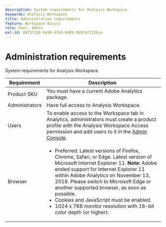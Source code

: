 ```yaml
---
description: System requirements for Analysis Workspace.
keywords: Analysis Workspace
title: Administration requirements
feature: Workspace Basics
role: User, Admin
exl-id: 89737128-8a99-4f63-8409-9b97af723bce
---
```

# Administration requirements

System requirements for Analysis Workspace.

| Requirement | Description |
|--- |--- |
|Product SKU|You must have a current Adobe Analytics package.|
|Administrators|Have full access to Analysis Workspace.|
|Users|To enable access to the Workspace tab in Analytics, administrators must create a product profile with the Analysis Workspace Access permission and add users to it in the [Admin Console](/help/admin/admin-console/permissions/product-profile.md).|
|Browser|<ul><li>Preferred: Latest versions of Firefox, Chrome, Safari, or Edge. Latest version of Microsoft Internet Explorer 11. **Note:**  Adobe ended support for Internet Explorer 11 within Adobe Analytics on November 13, 2018. Please switch to Microsoft Edge or another supported browser, as soon as possible.</li><li>Cookies and JavaScript must be enabled.</li><li>1024 x 768 monitor resolution with 16-bit color depth (or higher).</li></ul>|
